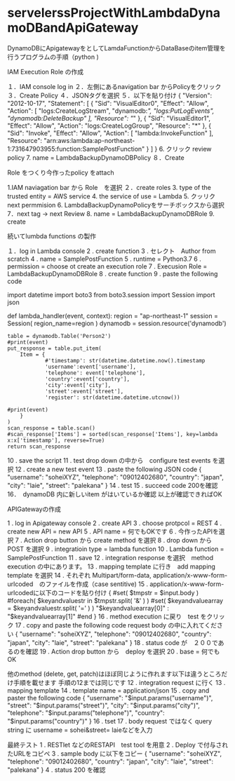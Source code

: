 # servelerssProjectWithLambdaDynamoDBandApiGateway
DynamoDBにApigatewayをとしてLamdaFunctionからDataBaseのitem管理を行うプログラムの手順（python )

IAM Execution Role の作成

１．IAM console log in
２．左側にあるnavigation bar からPolicyをクリック
３．Create Policy
４．JSONタグを選択
５．以下を貼り付け
{
    "Version": "2012-10-17",
    "Statement": [
        {
            "Sid": "VisualEditor0",
            "Effect": "Allow",
            "Action": [
                "logs:CreateLogStream",
                "dynamodb:*",
                "logs:PutLogEvents",
                "dynamodb:DeleteBackup"
            ],
            "Resource": "*"
        },
        {
            "Sid": "VisualEditor1",
            "Effect": "Allow",
            "Action": "logs:CreateLogGroup",
            "Resource": "*"
        },
        {
            "Sid": "Invoke",
            "Effect": "Allow",
            "Action": [
                "lambda:InvokeFunction"
            ],
            "Resource": "arn:aws:lambda:ap-northeast-1:731647903955:function:SamplePostFunction"
        }
    ]
}
6. クリック review policy
7. name = LambdaBackupDynamoDBPolicy
８．Create

Role をつくり今作ったpolicy をattach

1.IAM naviagation bar から Role　を選択
２．create roles 
3. type of the trusted entity = AWS service
4. the service of use = Lambda
5. クッリク　next permmision 
6. LambdaBackupDynamoPolicyをサーチボックスから選択
7．next tag -> next Review
8. name = LambdaBackupDynamoDBRole
9. create 

続いてlumbda functions の製作

１．log in Lambda console 
2 . create function
3 . セレクト　Author from scratch 
4 . name = SamplePostFunction 
5 . runtime = Python3.7
6 . permission = choose ot create an execution role
7 . Execusion Role = LambdaBackupDynamoDBRole
8 . create function 
9 . paste the following code 

import datetime
import boto3
from boto3.session import Session
import json

def lambda_handler(event, context):
    region = "ap-northeast-1"
    session = Session(
        region_name=region
    )
    dynamodb = session.resource('dynamodb')
    

    table = dynamodb.Table('Person2')
    #print(event)
    put_response = table.put_item(
        Item = {
                #'timestamp': str(datetime.datetime.now().timestamp
                'username':event['username'],
                'telephone': event['telephone'],
                'country':event['country'],
                'city':event['city'],
                'street':event['street'],
                'register': str(datetime.datetime.utcnow())
                
    #print(event)
        }
    )
    scan_response = table.scan()
    #scan_response['Items'] = sorted(scan_response['Items'], key=lambda x:x['timestamp'], reverse=True)
    return scan_response

10 . save the script 
11 . test drop down の中から　configure test events を選択
12 . create a new test event 
13 . paste the following JSON code 
{
  "username": "soheiXYZ",
  "telephone": "09012402680",
  "country": "japan",
  "city": "laie",
  "street": "palekana"
}
14 . test 
15 . succeed code 200を確認
16．　dynamoDB 内に新しいitem がはいているか確認
以上が確認できればOK

APIGatewayの作成

1 . log in Apigateway console 
2 . create API
3 . choose protpcol = REST
4 . create new API = new API
5 . API name = 何でもOKです
6 . 今作ったAPIを選択
7 . Action drop button から create method を選択
8 . drop down から POST を選択
9 . integratioin type = lambda function 
10 . Lambda function = SamplePostFunction
11 . save 
12 . integration response を選択　method execution の中にあります。
13 . mapping template に行き　add mapping template を選択
14 . それぞれ Multipart/form-data, application/x-www-form-urlcoded　のファイルを作成（case sentitive)
15 . application/x-www-form-urlcodedに以下のコードを貼り付け
{
#set( $tmpstr = $input.body )
#foreach( $keyandvaluestr in $tmpstr.split( '&' ) )
#set( $keyandvaluearray = $keyandvaluestr.split( '=' ) )
        "$keyandvaluearray[0]" : "$keyandvaluearray[1]"
#end
}
16 . method execution に戻り　test をクリック
17 . copy and paste the following code request body の中に入れてください
{
  "username": "soheiXYZ",
  "telephone": "09012402680",
  "country": "japan",
  "city": "laie",
  "street": "palekana"
}
18 . status code が　２００であるのを確認
19 . Action drop button から　deploy を選択
20 . base = 何でもOK

他のmethod (delete, get, patch)はほぼ同じように作れます以下は違うところだけ手順を載せます
手順の12までは同じです
12 . integration request に行く
13 . mapping template 
14 . template name = application/json
15 . copy and paster the following code 
{
    "username": "$input.params("username")",
    "street":  "$input.params("street")",
    "city": "$input.params("city")",
    "telephone": "$input.params("telephone")",
    "country": "$input.params("country")"
}
16 . tset 
17 . body request ではなく query string に username = sohei&street= laieなどを入力

最終テスト
1 . RESTlet などのRESTAPI　test tool を用意
2 . Deploy で付与されたURLをコピペ
3 . sample body に以下をコピー
{
  "username": "soheiXYZ",
  "telephone": "09012402680",
  "country": "japan",
  "city": "laie",
  "street": "palekana"
}
4 . status 200 を確認





